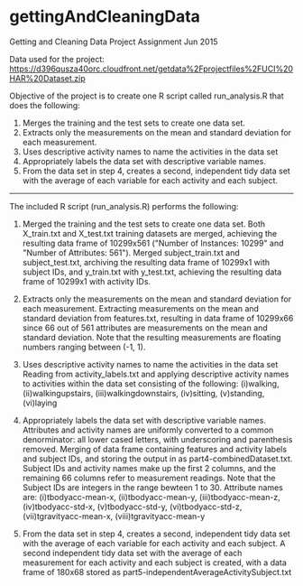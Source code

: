 # gettingAndCleaningData


Getting and Cleaning Data Project Assignment Jun 2015

Data used for the project: 
https://d396qusza40orc.cloudfront.net/getdata%2Fprojectfiles%2FUCI%20HAR%20Dataset.zip 

Objective of the project is to create one R script called run_analysis.R that does the following: 

1. Merges the training and the test sets to create one data set.
2. Extracts only the measurements on the mean and standard deviation for each measurement. 
3. Uses descriptive activity names to name the activities in the data set
4. Appropriately labels the data set with descriptive variable names. 
5. From the data set in step 4, creates a second, independent tidy data set with the average of each variable for each activity and each subject.

******************************************************************************

The included R script (run_analysis.R) performs the following:
1. Merged the training and the test sets to create one data set. 
Both X_train.txt and X_test.txt training datasets are merged, achieving the resulting data frame of 10299x561 ("Number of Instances: 10299" and "Number of Attributes: 561"). Merged subject_train.txt and subject_test.txt, archiving the resulting data frame of 10299x1 with subject IDs, and y_train.txt with y_test.txt, achieving the resulting data frame of 10299x1 with activity IDs.

2. Extracts only the measurements on the mean and standard deviation for each measurement.
Extracting measurements on the mean and standard deviation from features.txt, resulting in data frame of 10299x66 since 66 out of 561 attributes are measurements on the mean and standard deviation. Note that the resulting measurements are floating numbers ranging between (-1, 1).

3. Uses descriptive activity names to name the activities in the data set
Reading from activity_labels.txt and applying descriptive activity names to activities within the data set consisting of the following:
(i)walking, (ii)walkingupstairs, (iii)walkingdownstairs, (iv)sitting, (v)standing, (vi)laying

4. Appropriately labels the data set with descriptive variable names. 
Attributes and activity names are uniformly converted to a common denorminator: all lower cased letters, with underscoring and parenthesis removed. Merging of data frame containing features and activity labels and subject IDs, and storing the output in as part4-combinedDataset.txt. Subject IDs and activity names make up the first 2 columns, and the remaining 66 columns refer to measurement readings. Note that the Subject IDs are integers in the range bewteen 1 to 30. Attribute names are:
(i)tbodyacc-mean-x, (ii)tbodyacc-mean-y, (iii)tbodyacc-mean-z, (iv)tbodyacc-std-x, (v)tbodyacc-std-y, (vi)tbodyacc-std-z, (vii)tgravityacc-mean-x, (viii)tgravityacc-mean-y

5. From the data set in step 4, creates a second, independent tidy data set with the average of each variable for each activity and each subject.
A second independent tidy data set with the average of each measurement for each activity and each subject is created, with a data frame of 180x68 stored as part5-independentAverageActivitySubject.txt
